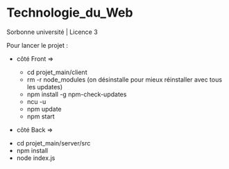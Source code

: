 # Technologie_du_Web
Sorbonne université | Licence 3

Pour lancer le projet : 
- côté Front =>
  * cd projet_main/client
  * rm -r node_modules (on désinstalle pour mieux réinstaller avec tous les updates)
  * npm install -g npm-check-updates
  * ncu -u
  * npm update
  * npm start
 
 - côté Back =>
  * cd projet_main/server/src
  * npm install
  * node index.js

